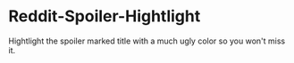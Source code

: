 # Reddit-Spoiler-Hightlight
Hightlight the spoiler marked title with a much ugly color so you won't miss it.
